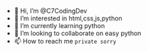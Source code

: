 - 👋 Hi, I’m @C7CodingDev
- 👀 I’m interested in html,css,js,python
- 🌱 I’m currently learning python
- 💞️ I’m looking to collaborate on easy python
- 📫 How to reach me `private sorry`

<!---
C7CodingDev/C7CodingDev is a ✨ special ✨ repository because its `README.md` (this file) appears on your GitHub profile.
You can click the Preview link to take a look at your changes.
--->
